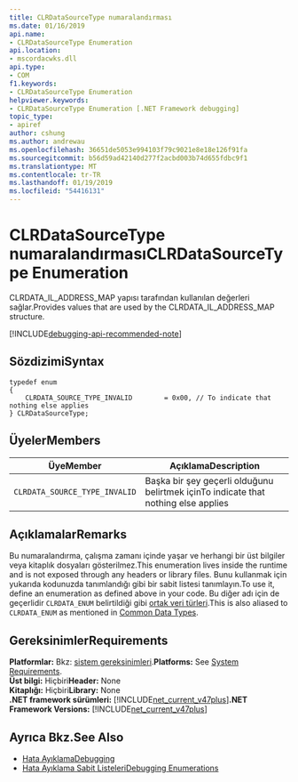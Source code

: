 ```yaml
---
title: CLRDataSourceType numaralandırması
ms.date: 01/16/2019
api.name:
- CLRDataSourceType Enumeration
api.location:
- mscordacwks.dll
api.type:
- COM
f1.keywords:
- CLRDataSourceType Enumeration
helpviewer.keywords:
- CLRDataSourceType Enumeration [.NET Framework debugging]
topic_type:
- apiref
author: cshung
ms.author: andrewau
ms.openlocfilehash: 36651de5053e994103f79c9021e8e18e126f91fa
ms.sourcegitcommit: b56d59ad42140d277f2acbd003b74d655fdbc9f1
ms.translationtype: MT
ms.contentlocale: tr-TR
ms.lasthandoff: 01/19/2019
ms.locfileid: "54416131"
---
```

# <a name="clrdatasourcetype-enumeration"></a><span data-ttu-id="05dc1-102">CLRDataSourceType numaralandırması</span><span class="sxs-lookup"><span data-stu-id="05dc1-102">CLRDataSourceType Enumeration</span></span>

<span data-ttu-id="05dc1-103">CLRDATA_IL_ADDRESS_MAP yapısı tarafından kullanılan değerleri sağlar.</span><span class="sxs-lookup"><span data-stu-id="05dc1-103">Provides values that are used by the CLRDATA_IL_ADDRESS_MAP structure.</span></span>

[!INCLUDE[debugging-api-recommended-note](../../../../includes/debugging-api-recommended-note.md)]

## <a name="syntax"></a><span data-ttu-id="05dc1-104">Sözdizimi</span><span class="sxs-lookup"><span data-stu-id="05dc1-104">Syntax</span></span>

```
typedef enum
{
    CLRDATA_SOURCE_TYPE_INVALID        = 0x00, // To indicate that nothing else applies
} CLRDataSourceType;
```

## <a name="members"></a><span data-ttu-id="05dc1-105">Üyeler</span><span class="sxs-lookup"><span data-stu-id="05dc1-105">Members</span></span>

| <span data-ttu-id="05dc1-106">Üye</span><span class="sxs-lookup"><span data-stu-id="05dc1-106">Member</span></span>                        | <span data-ttu-id="05dc1-107">Açıklama</span><span class="sxs-lookup"><span data-stu-id="05dc1-107">Description</span></span>                           |
| ----------------------------- | ------------------------------------- |
| `CLRDATA_SOURCE_TYPE_INVALID` | <span data-ttu-id="05dc1-108">Başka bir şey geçerli olduğunu belirtmek için</span><span class="sxs-lookup"><span data-stu-id="05dc1-108">To indicate that nothing else applies</span></span> |

## <a name="remarks"></a><span data-ttu-id="05dc1-109">Açıklamalar</span><span class="sxs-lookup"><span data-stu-id="05dc1-109">Remarks</span></span>

<span data-ttu-id="05dc1-110">Bu numaralandırma, çalışma zamanı içinde yaşar ve herhangi bir üst bilgiler veya kitaplık dosyaları gösterilmez.</span><span class="sxs-lookup"><span data-stu-id="05dc1-110">This enumeration lives inside the runtime and is not exposed through any headers or library files.</span></span> <span data-ttu-id="05dc1-111">Bunu kullanmak için yukarıda kodunuzda tanımlandığı gibi bir sabit listesi tanımlayın.</span><span class="sxs-lookup"><span data-stu-id="05dc1-111">To use it, define an enumeration as defined above in your code.</span></span> <span data-ttu-id="05dc1-112">Bu diğer adı için de geçerlidir `CLRDATA_ENUM` belirtildiği gibi [ortak veri türleri](../../../../docs/framework/unmanaged-api/common-data-types-unmanaged-api-reference.md).</span><span class="sxs-lookup"><span data-stu-id="05dc1-112">This is also aliased to `CLRDATA_ENUM` as mentioned in [Common Data Types](../../../../docs/framework/unmanaged-api/common-data-types-unmanaged-api-reference.md).</span></span>

## <a name="requirements"></a><span data-ttu-id="05dc1-113">Gereksinimler</span><span class="sxs-lookup"><span data-stu-id="05dc1-113">Requirements</span></span>

<span data-ttu-id="05dc1-114">**Platformlar:** Bkz: [sistem gereksinimleri](../../../../docs/framework/get-started/system-requirements.md).</span><span class="sxs-lookup"><span data-stu-id="05dc1-114">**Platforms:** See [System Requirements](../../../../docs/framework/get-started/system-requirements.md).</span></span>  
<span data-ttu-id="05dc1-115">**Üst bilgi:** Hiçbiri</span><span class="sxs-lookup"><span data-stu-id="05dc1-115">**Header:** None</span></span>  
<span data-ttu-id="05dc1-116">**Kitaplığı:** Hiçbiri</span><span class="sxs-lookup"><span data-stu-id="05dc1-116">**Library:** None</span></span>  
<span data-ttu-id="05dc1-117">**.NET framework sürümleri:** [!INCLUDE[net_current_v47plus](../../../../includes/net-current-v47plus.md)]</span><span class="sxs-lookup"><span data-stu-id="05dc1-117">**.NET Framework Versions:** [!INCLUDE[net_current_v47plus](../../../../includes/net-current-v47plus.md)]</span></span>  

## <a name="see-also"></a><span data-ttu-id="05dc1-118">Ayrıca Bkz.</span><span class="sxs-lookup"><span data-stu-id="05dc1-118">See Also</span></span>

- [<span data-ttu-id="05dc1-119">Hata Ayıklama</span><span class="sxs-lookup"><span data-stu-id="05dc1-119">Debugging</span></span>](../../../../docs/framework/unmanaged-api/debugging/index.md)
- [<span data-ttu-id="05dc1-120">Hata Ayıklama Sabit Listeleri</span><span class="sxs-lookup"><span data-stu-id="05dc1-120">Debugging Enumerations</span></span>](../../../../docs/framework/unmanaged-api/debugging/debugging-enumerations.md)
